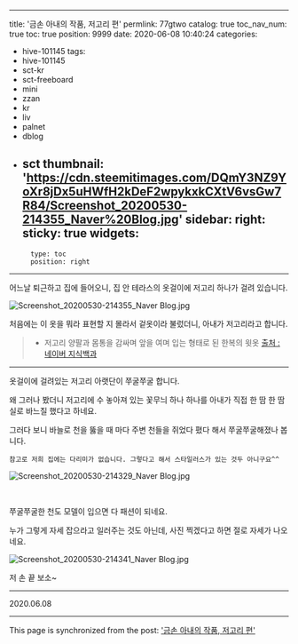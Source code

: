 
---
title: '금손 아내의 작품, 저고리 편'
permlink: 77gtwo
catalog: true
toc_nav_num: true
toc: true
position: 9999
date: 2020-06-08 10:40:24
categories:
- hive-101145
tags:
- hive-101145
- sct-kr
- sct-freeboard
- mini
- zzan
- kr
- liv
- palnet
- dblog
- sct
thumbnail: 'https://cdn.steemitimages.com/DQmY3NZ9YoXr8jDx5uHWfH2kDeF2wpykxkCXtV6vsGw7R84/Screenshot_20200530-214355_Naver%20Blog.jpg'
sidebar:
    right:
        sticky: true
widgets:
    -
        type: toc
        position: right
---


어느날 퇴근하고 집에 들어오니, 집 안 테라스의 옷걸이에 저고리 하나가 걸려 있습니다.

![Screenshot_20200530-214355_Naver Blog.jpg](https://cdn.steemitimages.com/DQmY3NZ9YoXr8jDx5uHWfH2kDeF2wpykxkCXtV6vsGw7R84/Screenshot_20200530-214355_Naver%20Blog.jpg)


처음에는 이 옷을 뭐라 표현할 지 몰라서 겉옷이라 불렀더니, 아내가 저고리라고 합니다.


>- 저고리
>양팔과 몸통을 감싸며 앞을 여며 입는 형태로 된 한복의 윗옷
>[출처 : 네이버 지식백과](https://terms.naver.com/entry.nhn?docId=538806&cid=46671&categoryId=46671)

***

옷걸이에 걸려있는 저고리 아랫단이 쭈굴쭈굴 합니다.

왜 그러나 봤더니 저고리에 수 놓아져 있는 꽃무늬 하나 하나를 아내가 직접 한 땀 한 땀 실로 바느질 했다고 하네요.

그러다 보니 바늘로 천을 뚫을 때 마다 주변 천들을 쥐었다 폈다 해서 쭈굴쭈굴해졌나 봅니다.

`참고로 저희 집에는 다리미가 없습니다. 그렇다고 해서 스타일러스가 있는 것두 아니구요^^`

![Screenshot_20200530-214329_Naver Blog.jpg](https://cdn.steemitimages.com/DQmbzGeNyH8WgyCyo1JmMGG1LgoBenxBEPU9muCnoVm18gY/Screenshot_20200530-214329_Naver%20Blog.jpg)

​

쭈굴쭈굴한 천도 모델이 입으면 다 패션이 되네요.

누가 그렇게 자세 잡으라고 일러주는 것도 아닌데, 사진 찍겠다고 하면 절로 자세가 나오네요.

![Screenshot_20200530-214341_Naver Blog.jpg](https://cdn.steemitimages.com/DQmSxFPXwATrs1LUjvia1vZq6wywfXsSYXMgQztEm3de5mT/Screenshot_20200530-214341_Naver%20Blog.jpg)



저 손 끝 보소~

***

2020.06.08

- - -

This page is synchronized from the post: ['금손 아내의 작품, 저고리 편'](https://steemit.com/@lucky2015/77gtwo)
